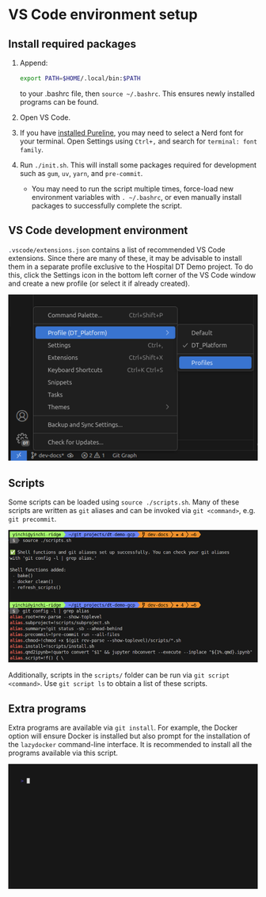 # VS Code environment setup

## Install required packages

1. Append:

   ```bash
   export PATH=$HOME/.local/bin:$PATH
   ```

   to your .bashrc file, then `source ~/.bashrc`.  This ensures newly installed programs can be found.
2. Open VS Code.
3. If you have [installed Pureline](index.md#optional-pureline-setup), you may need to select a Nerd font for your terminal.  Open Settings using `Ctrl+,` and search for `terminal: font family`.
4. Run `./init.sh`.  This will install some packages required for development such as `gum`, `uv`, `yarn`, and `pre-commit`.
    - You may need to run the script multiple times, force-load new environment variables with `. ~/.bashrc`, or even manually install packages to successfully complete the script.

## VS Code development environment

`.vscode/extensions.json` contains a list of recommended VS Code extensions.  Since there are many of these, it may be advisable to install them in a separate profile exclusive to the Hospital DT Demo project.  To do this, click the Settings icon in the bottom left corner of the VS Code window and create a new profile (or select it if already created).

![VS Code profiles](img/vscode_profiles.png)

## Scripts

Some scripts can be loaded using `source ./scripts.sh`.  Many of these scripts are written as `git` aliases and can be invoked via `git <command>`, e.g. `git precommit`.

![Git alises](img/git_aliases.png)

Additionally, scripts in the `scripts/` folder can be run via `git script <command>`.  Use `git script ls` to obtain a list of these scripts.

## Extra programs

Extra programs are available via `git install`.  For example, the Docker option will ensure Docker is installed but also prompt for the installation of the `lazydocker` command-line interface.  It is recommended to install all the programs available via this script.

![install script example run](img/install.gif)
